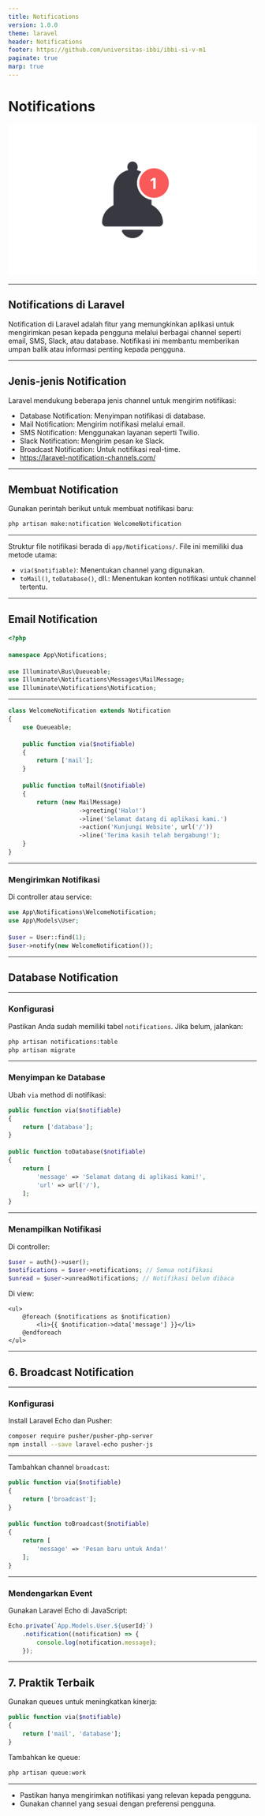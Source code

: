 ```yaml
---
title: Notifications
version: 1.0.0
theme: laravel
header: Notifications
footer: https://github.com/universitas-ibbi/ibbi-si-v-m1
paginate: true
marp: true
---
```


<!-- 
_class: lead 
_paginate: skip
-->

# Notifications

![bg right](./images/minggu13-1.jpg)

---

## Notifications di Laravel

Notification di Laravel adalah fitur yang memungkinkan aplikasi untuk mengirimkan pesan kepada pengguna melalui berbagai channel seperti email, SMS, Slack, atau database. Notifikasi ini membantu memberikan umpan balik atau informasi penting kepada pengguna.

---

## Jenis-jenis Notification
Laravel mendukung beberapa jenis channel untuk mengirim notifikasi:
- Database Notification: Menyimpan notifikasi di database.
- Mail Notification: Mengirim notifikasi melalui email.
- SMS Notification: Menggunakan layanan seperti Twilio.
- Slack Notification: Mengirim pesan ke Slack.
- Broadcast Notification: Untuk notifikasi real-time.
- https://laravel-notification-channels.com/

---

## Membuat Notification
Gunakan perintah berikut untuk membuat notifikasi baru:
```bash
php artisan make:notification WelcomeNotification
```

---

Struktur file notifikasi berada di `app/Notifications/`. File ini memiliki dua metode utama:
- `via($notifiable)`: Menentukan channel yang digunakan.
- `toMail()`, `toDatabase()`, dll.: Menentukan konten notifikasi untuk channel tertentu.

---

## Email Notification
```php
<?php

namespace App\Notifications;

use Illuminate\Bus\Queueable;
use Illuminate\Notifications\Messages\MailMessage;
use Illuminate\Notifications\Notification;
```

---

```php
class WelcomeNotification extends Notification
{
    use Queueable;

    public function via($notifiable)
    {
        return ['mail'];
    }

    public function toMail($notifiable)
    {
        return (new MailMessage)
                    ->greeting('Halo!')
                    ->line('Selamat datang di aplikasi kami.')
                    ->action('Kunjungi Website', url('/'))
                    ->line('Terima kasih telah bergabung!');
    }
}
```
---

### Mengirimkan Notifikasi
Di controller atau service:
```php
use App\Notifications\WelcomeNotification;
use App\Models\User;

$user = User::find(1);
$user->notify(new WelcomeNotification());
```

---

## Database Notification

---

### Konfigurasi
Pastikan Anda sudah memiliki tabel `notifications`. Jika belum, jalankan:
```bash
php artisan notifications:table
php artisan migrate
```

---

### Menyimpan ke Database
Ubah `via` method di notifikasi:
```php
public function via($notifiable)
{
    return ['database'];
}

public function toDatabase($notifiable)
{
    return [
        'message' => 'Selamat datang di aplikasi kami!',
        'url' => url('/'),
    ];
}
```

---

### Menampilkan Notifikasi
Di controller:
```php
$user = auth()->user();
$notifications = $user->notifications; // Semua notifikasi
$unread = $user->unreadNotifications; // Notifikasi belum dibaca
```
Di view:
```blade
<ul>
    @foreach ($notifications as $notification)
        <li>{{ $notification->data['message'] }}</li>
    @endforeach
</ul>
```

---

## 6. Broadcast Notification

---

### Konfigurasi
Install Laravel Echo dan Pusher:
```bash
composer require pusher/pusher-php-server
npm install --save laravel-echo pusher-js
```

---

Tambahkan channel `broadcast`:
```php
public function via($notifiable)
{
    return ['broadcast'];
}

public function toBroadcast($notifiable)
{
    return [
        'message' => 'Pesan baru untuk Anda!'
    ];
}
```

---

### Mendengarkan Event
Gunakan Laravel Echo di JavaScript:
```javascript
Echo.private(`App.Models.User.${userId}`)
    .notification((notification) => {
        console.log(notification.message);
    });
```

---

## 7. Praktik Terbaik

Gunakan queues untuk meningkatkan kinerja:
```php
public function via($notifiable)
{
    return ['mail', 'database'];
}
```

Tambahkan ke queue:
```php
php artisan queue:work
```

---

- Pastikan hanya mengirimkan notifikasi yang relevan kepada pengguna.
- Gunakan channel yang sesuai dengan preferensi pengguna.

